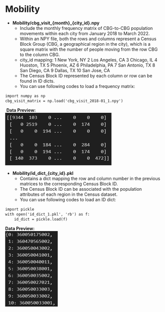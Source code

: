 # Mobility 
- **Mobility/cbg_visit_{month}_{city_id}.npy**
  - Include the monthly frequency matrix of CBG-to-CBG population movements within each city from January 2018 to March 2022.
  - Within an NPY file, both the rows and columns represent a Census Block Group (CBG, a geographical region in the city), which is a square matrix with the number of people moving from the row CBG to the column CBG. 
  - city_id mapping: 1 New York, NY 2 Los Angeles, CA 3 Chicago, IL 4 Huoston, TX 5 Phoenix, AZ 6 Philadelphia, PA 7 San Antonio, TX 8 San Diego, CA 9 Dallas, TX 10 San Jose, CA
  - The Census Block ID represented by each column or row can be found in ID dicts.
  - You can use following codes to load a frequency matrix:​
```
import numpy as np
cbg_visit_matrix = np.load('cbg_visit_2018-01_1.npy')
``` 
​
  **Data Preview:**  
  ![Image text](mobility1.png)


- **Mobility/id_dict_{city_id}.pkl**
  - Contains a dict mapping the row and column number in the previous matrices to the corresponding Census Block ID. 
  - The Census Block ID can be associated with the population attributes of each region in the Census dataset. 
  - You can use following codes to load an ID dict:
```
import pickle
with open('id_dict_1.pkl', 'rb') as f:
    id_dict = pickle.load(f)
``` 

 **Data Preview:**  
  ![Image text](mobility2.png)
